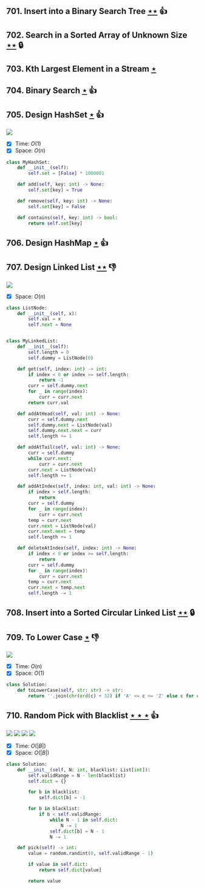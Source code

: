## 701. Insert into a Binary Search Tree [$\star\star$](https://leetcode.com/problems/insert-into-a-binary-search-tree) :thumbsup:

## 702. Search in a Sorted Array of Unknown Size [$\star\star$](https://leetcode.com/problems/search-in-a-sorted-array-of-unknown-size) 🔒

## 703. Kth Largest Element in a Stream [$\star$](https://leetcode.com/problems/kth-largest-element-in-a-stream)

## 704. Binary Search [$\star$](https://leetcode.com/problems/binary-search) :thumbsup:

## 705. Design HashSet [$\star$](https://leetcode.com/problems/design-hashset) :thumbsup:

![](https://img.shields.io/badge/-Hash%20Table-7BA23F.svg?style=flat-square)

- [x] Time: $O(1)$
- [x] Space: $O(n)$

```python
class MyHashSet:
    def __init__(self):
        self.set = [False] * 1000001

    def add(self, key: int) -> None:
        self.set[key] = True

    def remove(self, key: int) -> None:
        self.set[key] = False

    def contains(self, key: int) -> bool:
        return self.set[key]
```

## 706. Design HashMap [$\star$](https://leetcode.com/problems/design-hashmap) :thumbsup:

## 707. Design Linked List [$\star\star$](https://leetcode.com/problems/design-linked-list) :thumbsdown:

![](https://img.shields.io/badge/-Linked%20List-90B44B.svg?style=flat-square)

- [x] Space: $O(n)$

```python
class ListNode:
    def __init__(self, x):
        self.val = x
        self.next = None


class MyLinkedList:
    def __init__(self):
        self.length = 0
        self.dummy = ListNode(0)

    def get(self, index: int) -> int:
        if index < 0 or index >= self.length:
            return -1
        curr = self.dummy.next
        for _ in range(index):
            curr = curr.next
        return curr.val

    def addAtHead(self, val: int) -> None:
        curr = self.dummy.next
        self.dummy.next = ListNode(val)
        self.dummy.next.next = curr
        self.length += 1

    def addAtTail(self, val: int) -> None:
        curr = self.dummy
        while curr.next:
            curr = curr.next
        curr.next = ListNode(val)
        self.length += 1

    def addAtIndex(self, index: int, val: int) -> None:
        if index > self.length:
            return
        curr = self.dummy
        for _ in range(index):
            curr = curr.next
        temp = curr.next
        curr.next = ListNode(val)
        curr.next.next = temp
        self.length += 1

    def deleteAtIndex(self, index: int) -> None:
        if index < 0 or index >= self.length:
            return
        curr = self.dummy
        for _ in range(index):
            curr = curr.next
        temp = curr.next
        curr.next = temp.next
        self.length -= 1
```

## 708. Insert into a Sorted Circular Linked List [$\star\star$](https://leetcode.com/problems/insert-into-a-sorted-circular-linked-list) 🔒

## 709. To Lower Case [$\star$](https://leetcode.com/problems/to-lower-case) :thumbsdown:

![](https://img.shields.io/badge/-String-60373E.svg?style=flat-square)

- [x] Time: $O(n)$
- [x] Space: $O(1)$

```python
class Solution:
    def toLowerCase(self, str: str) -> str:
        return ''.join(chr(ord(c) + 32) if 'A' <= c <= 'Z' else c for c in str)
```

## 710. Random Pick with Blacklist [$\star\star\star$](https://leetcode.com/problems/random-pick-with-blacklist) :thumbsup:

![](https://img.shields.io/badge/-Binary%20Search-1B813E.svg?style=flat-square) ![](https://img.shields.io/badge/-Hash%20Table-7BA23F.svg?style=flat-square) ![](https://img.shields.io/badge/-Random-A5A051.svg?style=flat-square) ![](https://img.shields.io/badge/-Sort-0F2540.svg?style=flat-square)

- [x] Time: $O(|B|)$
- [x] Space: $O(|B|)$

```python
class Solution:
    def __init__(self, N: int, blacklist: List[int]):
        self.validRange = N - len(blacklist)
        self.dict = {}

        for b in blacklist:
            self.dict[b] = -1

        for b in blacklist:
            if b < self.validRange:
                while N - 1 in self.dict:
                    N -= 1
                self.dict[b] = N - 1
                N -= 1

    def pick(self) -> int:
        value = random.randint(0, self.validRange - 1)

        if value in self.dict:
            return self.dict[value]

        return value
```
